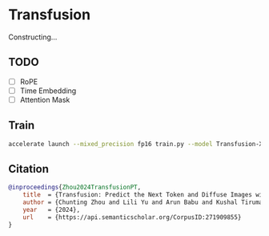 # Transfusion

Constructing...

## TODO

- [ ] RoPE
- [ ] Time Embedding
- [ ] Attention Mask

## Train

```bash
accelerate launch --mixed_precision fp16 train.py --model Transfusion-XL --data_path /path/to/ImageNet/train
```

## Citation

```bibtex
@inproceedings{Zhou2024TransfusionPT,
    title  = {Transfusion: Predict the Next Token and Diffuse Images with One Multi-Modal Model},
    author = {Chunting Zhou and Lili Yu and Arun Babu and Kushal Tirumala and Michihiro Yasunaga and Leonid Shamis and Jacob Kahn and Xuezhe Ma and Luke Zettlemoyer and Omer Levy},
    year   = {2024},
    url    = {https://api.semanticscholar.org/CorpusID:271909855}
}
```
